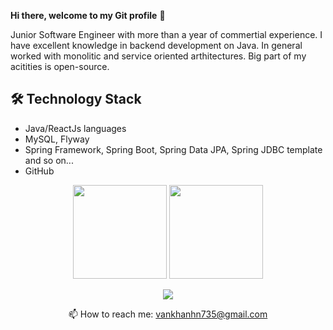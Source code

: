**Hi there, welcome to my Git profile** 👋

Junior Software Engineer with more than a year of commertial experience. I have excellent knowledge in backend development on Java. In general worked with monolitic and service oriented arthitectures. Big part of my acitities is open-source.

## 🛠 Technology Stack
*   Java/ReactJs languages
*   MySQL, Flyway
*   Spring Framework, Spring Boot, Spring Data JPA, Spring JDBC template and so on...
*   GitHub
  
<p align='center'>
       <img height=150 src="https://github-readme-stats.vercel.app/api?username=nngvankhanh&show_icons=true&count_private=true"/>
       <img height=150 src="https://github-readme-stats.vercel.app/api/top-langs/?username=nngvankhanh&layout=compact"/>
</p>

<p align='center'>
   <a href="https://www.linkedin.com/in/nngvankhanh/">
       <img src="https://img.shields.io/badge/linkedin-%230077B5.svg?&style=for-the-badge&logo=linkedin&logoColor=white"/>
   </a>
<p align='center'>
   📫 How to reach me: <a href='mailto:vankhanhn735@gmail.com'>vankhanhn735@gmail.com</a>
</p>



<!--
**nngvankhanh/nngvankhanh** is a ✨ _special_ ✨ repository because its `README.md` (this file) appears on your GitHub profile.

Here are some ideas to get you started:

- 🔭 I’m currently working on ...
- 🌱 I’m currently learning ...
- 👯 I’m looking to collaborate on ...
- 🤔 I’m looking for help with ...
- 💬 Ask me about ...
- 📫 How to reach me: ...
- 😄 Pronouns: ...
- ⚡ Fun fact: ...
-->
